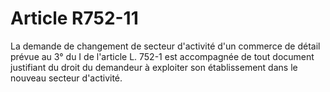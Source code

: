 # Article R752-11

La demande de changement de secteur d'activité d'un commerce de détail prévue au 3° du I de l'article L. 752-1 est accompagnée de tout document justifiant du droit du demandeur à exploiter son établissement dans le nouveau secteur d'activité.
